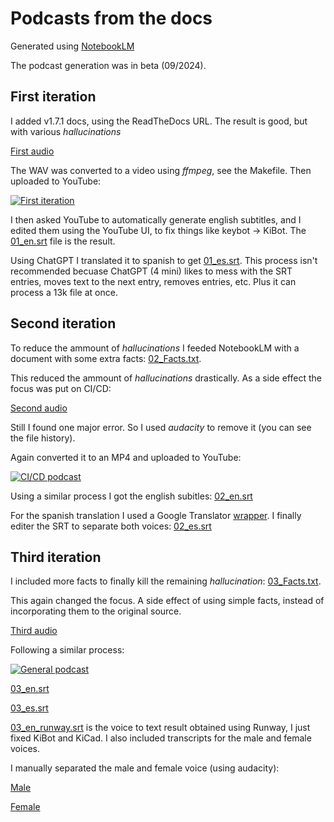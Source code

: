 # Podcasts from the docs

Generated using [NotebookLM](https://notebooklm.google.com/)

The podcast generation was in beta (09/2024).

## First iteration

I added v1.7.1 docs, using the ReadTheDocs URL.
The result is good, but with various *hallucinations*

[First audio](https://media.githubusercontent.com/media/set-soft/KiBot-media/main/podcasts/AI_from_docs/01_KiBot.wav)

The WAV was converted to a video using *ffmpeg*, see the Makefile. Then uploaded to YouTube:

[![First iteration](https://img.youtube.com/vi/SaPdrsg6a18/0.jpg)](https://www.youtube.com/watch?v=SaPdrsg6a18)

I then asked YouTube to automatically generate english subtitles, and I edited them using the YouTube UI, to fix things
like keybot -> KiBot.
The [01_en.srt](https://raw.githubusercontent.com/set-soft/KiBot-media/main/podcasts/AI_from_docs/01_en.srt)
file is the result.

Using ChatGPT I translated it to spanish to get
[01_es.srt](https://raw.githubusercontent.com/set-soft/KiBot-media/main/podcasts/AI_from_docs/01_es.srt).
This process isn't recommended becuase ChatGPT (4 mini) likes to mess with the SRT entries, moves text to the next entry,
removes entries, etc. Plus it can process a 13k file at once.


## Second iteration

To reduce the ammount of *hallucinations* I feeded NotebookLM with a document with some extra facts:
[02_Facts.txt](https://raw.githubusercontent.com/set-soft/KiBot-media/main/podcasts/AI_from_docs/02_Facts.txt).

This reduced the ammount of *hallucinations* drastically. As a side effect the focus was put on CI/CD:

[Second audio](https://media.githubusercontent.com/media/set-soft/KiBot-media/main/podcasts/AI_from_docs/02_KiBot_correction_1.wav)

Still I found one major error. So I used *audacity* to remove it (you can see the file history).

Again converted it to an MP4 and uploaded to YouTube:

[![CI/CD podcast](https://img.youtube.com/vi/BgSvupdpGvo/0.jpg)](https://www.youtube.com/watch?v=BgSvupdpGvo)

Using a similar process I got the english subitles:
[02_en.srt](https://raw.githubusercontent.com/set-soft/KiBot-media/main/podcasts/AI_from_docs/02_en.srt)

For the spanish translation I used a Google Translator [wrapper](https://www.syedgakbar.com/projects/dst).
I finally editer the SRT to separate both voices:
[02_es.srt](https://raw.githubusercontent.com/set-soft/KiBot-media/main/podcasts/AI_from_docs/02_es.srt)


## Third iteration

I included more facts to finally kill the remaining *hallucination*:
[03_Facts.txt](https://raw.githubusercontent.com/set-soft/KiBot-media/main/podcasts/AI_from_docs/03_Facts.txt).

This again changed the focus. A side effect of using simple facts, instead of incorporating them to the original source.

[Third audio](https://media.githubusercontent.com/media/set-soft/KiBot-media/main/podcasts/AI_from_docs/03_KiBot_correction_2.wav)

Following a similar process:

[![General podcast](https://img.youtube.com/vi/rfq6ljDD6FI/0.jpg)](https://www.youtube.com/watch?v=rfq6ljDD6FI)

[03_en.srt](https://raw.githubusercontent.com/set-soft/KiBot-media/main/podcasts/AI_from_docs/03_en.srt)

[03_es.srt](https://raw.githubusercontent.com/set-soft/KiBot-media/main/podcasts/AI_from_docs/03_es.srt)

[03_en_runway.srt](https://raw.githubusercontent.com/set-soft/KiBot-media/main/podcasts/AI_from_docs/03_en_runway.srt)
is the voice to text result obtained using Runway, I just fixed KiBot and KiCad. I also included transcripts for the male and
female voices.

I manually separated the male and female voice (using audacity):

[Male](https://media.githubusercontent.com/media/set-soft/KiBot-media/main/podcasts/AI_from_docs/03_KiBot_correction_2_male.mp3)

[Female](https://media.githubusercontent.com/media/set-soft/KiBot-media/main/podcasts/AI_from_docs/03_KiBot_correction_2_female.mp3)

